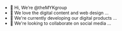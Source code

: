 - 👋 Hi, We’re @theMYKgroup
- 👀 We love the digital content and web design ...
- 🌱 We're currently developing our digital products ...
- 💞️ We're looking to collaborate on social media ...

<!---
- 📫 How to reach me ...
--->

<!---
themykgroup/themykgroup is a ✨ special ✨ repository because its `README.md` (this file) appears on your GitHub profile.
You can click the Preview link to take a look at your changes.
--->
